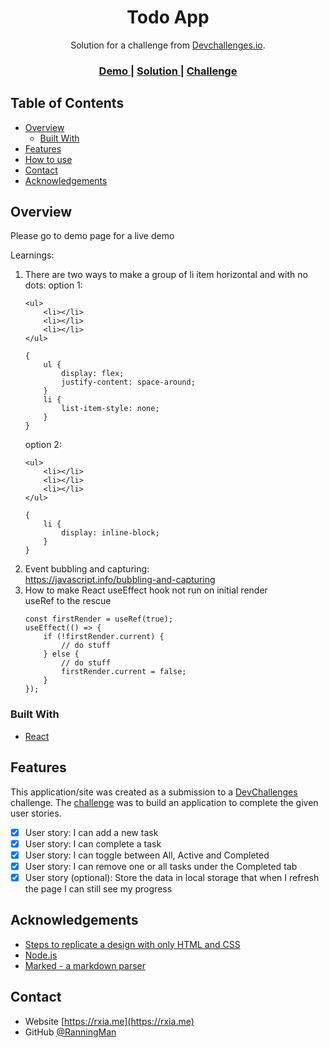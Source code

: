 <!-- Please update value in the {}  -->

<h1 align="center">Todo App</h1>

<div align="center">
   Solution for a challenge from  <a href="http://devchallenges.io" target="_blank">Devchallenges.io</a>.
</div>

<div align="center">
  <h3>
    <a href="https://devchallenge-todoapp.netlify.app">
      Demo
    </a>
    <span> | </span>
    <a href="https://github.com/RanningMan/devchallenges/tree/main/todo-app">
      Solution
    </a>
    <span> | </span>
    <a href="https://devchallenges.io/challenges/hH6PbOHBdPm6otzw2De5">
      Challenge
    </a>
  </h3>
</div>

<!-- TABLE OF CONTENTS -->

## Table of Contents

- [Overview](#overview)
  - [Built With](#built-with)
- [Features](#features)
- [How to use](#how-to-use)
- [Contact](#contact)
- [Acknowledgements](#acknowledgements)

<!-- OVERVIEW -->

## Overview

Please go to demo page for a live demo

Learnings:
1. There are two ways to make a group of li item horizontal and with no dots:
    option 1: 
    ```
    <ul>
        <li></li>
        <li></li>
        <li></li>
    </ul>

    {
        ul {
            display: flex;
            justify-content: space-around;
        }
        li {
            list-item-style: none;
        }
    }
    ```
    option 2:
    ```
    <ul>
        <li></li>
        <li></li>
        <li></li>
    </ul>

    {
        li {
            display: inline-block;
        }
    }

    ```
2. Event bubbling and capturing:  
https://javascript.info/bubbling-and-capturing 
3. How to make React useEffect hook not run on initial render  
useRef to the rescue
    ```
    const firstRender = useRef(true);
    useEffect(() => {
        if (!firstRender.current) {
            // do stuff
        } else {
            // do stuff
            firstRender.current = false;
        }
    });
    ```

### Built With

<!-- This section should list any major frameworks that you built your project using. Here are a few examples.-->

- [React](https://reactjs.org/)

## Features

<!-- List the features of your application or follow the template. Don't share the figma file here :) -->

This application/site was created as a submission to a [DevChallenges](https://devchallenges.io/challenges) challenge. The [challenge](https://devchallenges.io/challenges/hH6PbOHBdPm6otzw2De5) was to build an application to complete the given user stories.

- [x] User story: I can add a new task
- [x] User story: I can complete a task
- [x] User story: I can toggle between All, Active and Completed
- [x] User story: I can remove one or all tasks under the Completed tab
- [x] User story (optional): Store the data in local storage that when I refresh the page I can still see my progress

## Acknowledgements

<!-- This section should list any articles or add-ons/plugins that helps you to complete the project. This is optional but it will help you in the future. For example: -->

- [Steps to replicate a design with only HTML and CSS](https://devchallenges-blogs.web.app/how-to-replicate-design/)
- [Node.js](https://nodejs.org/)
- [Marked - a markdown parser](https://github.com/chjj/marked)

## Contact

- Website [https://rxia.me](https://rxia.me)
- GitHub [@RanningMan](https://github.com/ranningman)
